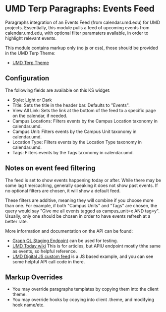 # UMD Terp Paragraphs: Events Feed

Paragraphs integration of an Events Feed (from calendar.umd.edu) for UMD projects. Essentially, this module pulls a feed of upcoming events from calendar.umd.edu, with optional filter paramaters available, in order to highlight relevant events.

This module contains markup only (no js or css), those should be provided in the UMD Terp Theme:

- [UMD Terp Theme](https://github.com/UMD-Digital/umd_terp)

## Configuration

The following fields are available on this KS widget:

- Style: Light or Dark
- Title: Sets the title in the header bar. Defaults to "Events".
- View All Link: Sets the link at the bottom of the feed to a specific page on the calendar, if needed.
- Campus Locations: Filters events by the Campus Location taxonomy in calendar.umd.
- Campus Unit: Filters events by the Campus Unit taxonomy in calendar.umd.
- Location Type: Filters events by the Location Type taxonomy in calendar.umd.
- Tags: Filters events by the Tags taxonomy in calendar.umd.

## Notes on event feed filtering

The feed is set to show events happening today or after. While there may be some lag time/caching, generally speaking it does not show past events. If no optional filters are chosen, it will show a default feed.

These filters are additive, meaning they will combine if you choose more than one. For example, if both "Campus Units" and "Tags" are chosen, the query would say "Give me all events tagged as campus_unit=x AND tag=y". Usually, only one should be chosen in order to have events refresh at a better rate.

More information and documentation on the API can be found:

- [Graph QL Staging Endpoint](https://umd-calendar-staging.cl-umd-edu-1.servd.dev/admin/graphiql) can be used for testing.
- [UMD Today wiki](https://github.com/UMD-Digital/today/wiki/Documentation#get-articles-by-category) This is for articles, but APIU endpoint mostly thhe same as events, so helpful reference.
- [UMD Digital JS custom feed](https://github.com/UMD-Digital/elements-calendar-feed) is a JS based example, and you can see some helpful API call code in there.

## Markup Overrides

- You may override paragraphs templates by copying them into the client theme.
- You may override hooks by copying into client .theme, and modifying hook name/etc.
